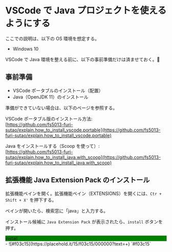 # VSCode で Java プロジェクトを使えるようにする  
ここでの説明は、以下の OS 環境を想定する。
- Windows 10  

VSCode で Java 環境を整える前に、以下の事前準備だけは済ませておく。:hamster:

## 事前準備
- VSCode ポータブルのインストール（配置）
- Java（OpenJDK 11）のインストール

準備ができていない場合は、以下のページを参照する。

VSCode ポータブル版のインストール方法:  
[https://github.com/fs5013-furi-sutao/explain.how_to_install_vscode.portable](https://github.com/fs5013-furi-sutao/explain.how_to_install_vscode.portable)

Java をインストールする（Scoop を使って）:  
[https://github.com/fs5013-furi-sutao/explain.how_to_install_java.with_scoop](https://github.com/fs5013-furi-sutao/explain.how_to_install_java.with_scoop)

## 拡張機能 Java Extension Pack のインストール  
拡張機能ペインを開く。拡張機能ペイン（EXTENSIONS）を開くには、`Ctr + Shift + X'` を押下する。

ペインが開いたら、検索窓に「java」と入力する。

インストール候補に `Java Extension Pack` が表示されたら、`install` ボタンを押す。

<div style="background-color: #008000 !important;">install</div>
- ![#f03c15](https://placehold.it/15/f03c15/000000?text=+) `#f03c15`
